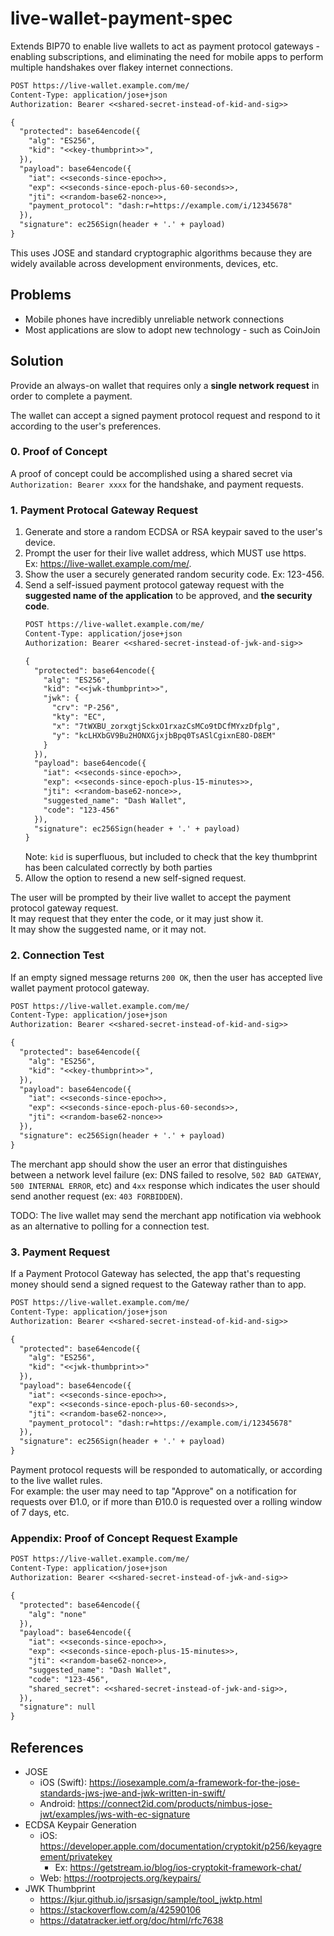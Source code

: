 # live-wallet-payment-spec

Extends BIP70 to enable live wallets to act as payment protocol gateways - enabling subscriptions, and eliminating the need for mobile apps to perform multiple handshakes over flakey internet connections.

```txt
POST https://live-wallet.example.com/me/
Content-Type: application/jose+json
Authorization: Bearer <<shared-secret-instead-of-kid-and-sig>>

{
  "protected": base64encode({
    "alg": "ES256",
    "kid": "<<key-thumbprint>>",
  }),
  "payload": base64encode({
    "iat": <<seconds-since-epoch>>,
    "exp": <<seconds-since-epoch-plus-60-seconds>>,
    "jti": <<random-base62-nonce>>,
    "payment_protocol": "dash:r=https://example.com/i/12345678"
  }),
  "signature": ec256Sign(header + '.' + payload)
}
```

This uses JOSE and standard cryptographic algorithms because they are widely available across development environments, devices, etc.

## Problems

- Mobile phones have incredibly unreliable network connections
- Most applications are slow to adopt new technology - such as CoinJoin

## Solution

Provide an always-on wallet that requires only a **single network request** in order to complete a payment.

The wallet can accept a signed payment protocol request and respond to it according to the user's preferences.

### 0. Proof of Concept

A proof of concept could be accomplished using a shared secret via `Authorization: Bearer xxxx` for the handshake, and payment requests.

### 1. Payment Protocal Gateway Request

1. Generate and store a random ECDSA or RSA keypair saved to the user's device.
2. Prompt the user for their live wallet address, which MUST use https. \
   Ex: <https://live-wallet.example.com/me/>.
3. Show the user a securely generated random security code. Ex: 123-456.
3. Send a self-issued payment protocol gateway request with the **suggested name of the application** to be approved, and **the security code**.
   ```txt
   POST https://live-wallet.example.com/me/
   Content-Type: application/jose+json
   Authorization: Bearer <<shared-secret-instead-of-jwk-and-sig>>

   {
     "protected": base64encode({
       "alg": "ES256",
       "kid": "<<jwk-thumbprint>>",
       "jwk": {
         "crv": "P-256",
         "kty": "EC",
         "x": "7tWXBU_zorxgtjSckxO1rxazCsMCo9tDCfMYxzDfplg",
         "y": "kcLHXbGV9Bu2HONXGjxjbBpq0TsASlCgixnE8O-D8EM"
       }
     }),
     "payload": base64encode({
       "iat": <<seconds-since-epoch>>,
       "exp": <<seconds-since-epoch-plus-15-minutes>>,
       "jti": <<random-base62-nonce>>,
       "suggested_name": "Dash Wallet",
       "code": "123-456"
     }),
     "signature": ec256Sign(header + '.' + payload)
   }
   ```
   Note: `kid` is superfluous, but included to check that the key thumbprint has been calculated correctly
   by both parties
4. Allow the option to resend a new self-signed request.

The user will be prompted by their live wallet to accept the payment protocol gateway request. \
It may request that they enter the code, or it may just show it. \
It may show the suggested name, or it may not.

### 2. Connection Test

If an empty signed message returns `200 OK`, then the user has accepted live wallet payment protocol gateway.

```txt
POST https://live-wallet.example.com/me/
Content-Type: application/jose+json
Authorization: Bearer <<shared-secret-instead-of-kid-and-sig>>

{
  "protected": base64encode({
    "alg": "ES256",
    "kid": "<<key-thumbprint>>",
  }),
  "payload": base64encode({
    "iat": <<seconds-since-epoch>>,
    "exp": <<seconds-since-epoch-plus-60-seconds>>,
    "jti": <<random-base62-nonce>>
  }),
  "signature": ec256Sign(header + '.' + payload)
}
```

The merchant app should show the user an error that distinguishes between a network level failure (ex: DNS failed to resolve, `502 BAD GATEWAY`, `500 INTERNAL ERROR`, etc) and `4xx` response which indicates the user should send another request (ex: `403 FORBIDDEN`).

TODO: The live wallet may send the merchant app notification via webhook as an alternative to polling for a connection test.

### 3. Payment Request

If a Payment Protocol Gateway has selected, the app that's requesting money should send a signed request to the Gateway
rather than to app.

```txt
POST https://live-wallet.example.com/me/
Content-Type: application/jose+json
Authorization: Bearer <<shared-secret-instead-of-kid-and-sig>>

{
  "protected": base64encode({
    "alg": "ES256",
    "kid": "<<jwk-thumbprint>>"
  }),
  "payload": base64encode({
    "iat": <<seconds-since-epoch>>,
    "exp": <<seconds-since-epoch-plus-60-seconds>>,
    "jti": <<random-base62-nonce>>,
    "payment_protocol": "dash:r=https://example.com/i/12345678"
  }),
  "signature": ec256Sign(header + '.' + payload)
}
```

Payment protocol requests will be responded to automatically, or according to the live wallet rules. \
For example: the user may need to tap "Approve" on a notification for requests over Đ1.0, or if more than Đ10.0 is requested over a rolling window of 7 days, etc.

### Appendix: Proof of Concept Request Example

```txt
POST https://live-wallet.example.com/me/
Content-Type: application/jose+json
Authorization: Bearer <<shared-secret-instead-of-jwk-and-sig>>

{
  "protected": base64encode({
    "alg": "none"
  }),
  "payload": base64encode({
    "iat": <<seconds-since-epoch>>,
    "exp": <<seconds-since-epoch-plus-15-minutes>>,
    "jti": <<random-base62-nonce>>,
    "suggested_name": "Dash Wallet",
    "code": "123-456",
    "shared_secret": <<shared-secret-instead-of-jwk-and-sig>>,
  }),
  "signature": null
}
```

## References

- JOSE
  - iOS (Swift): https://iosexample.com/a-framework-for-the-jose-standards-jws-jwe-and-jwk-written-in-swift/
  - Android: https://connect2id.com/products/nimbus-jose-jwt/examples/jws-with-ec-signature
- ECDSA Keypair Generation
  - iOS: https://developer.apple.com/documentation/cryptokit/p256/keyagreement/privatekey
    - Ex: https://getstream.io/blog/ios-cryptokit-framework-chat/
  - Web: https://rootprojects.org/keypairs/
- JWK Thumbprint
  - https://kjur.github.io/jsrsasign/sample/tool_jwktp.html
  - https://stackoverflow.com/a/42590106
  - https://datatracker.ietf.org/doc/html/rfc7638
